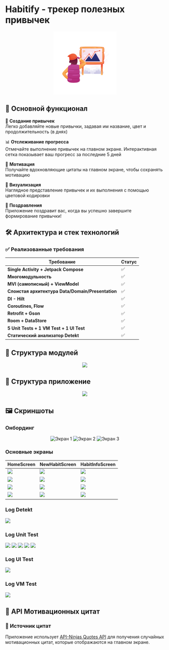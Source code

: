 # Habitify - трекер полезных привычек

<p align="center">
  <img src="app/src/main/ic_launcher-playstore.png" width="200" alt="Логотип приложения">
</p>

## 📱 Основной функционал
🎯 **Создание привычек**  
Легко добавляйте новые привычки, задавая им название, цвет и продолжительность (в днях)

📊 **Отслеживание прогресса**  
Отмечайте выполнение привычек на главном экране. Интерактивная сетка показывает ваш прогресс за последние 5 дней

💫 **Мотивация**  
Получайте вдохновляющие цитаты на главном экране, чтобы сохранять мотивацию

🎨 **Визуализация**  
Наглядное представление привычек и их выполнения с помощью цветовой кодировки

🎉 **Поздравления**  
Приложение поздравит вас, когда вы успешно завершите формирование привычки!


## 🛠 Архитектура и стек технологий

### ✅ Реализованные требования

| Требование | Статус |
|------------|--------|
| **Single Activity + Jetpack Compose** | ✅ |
| **Многомодульность** | ✅ |
| **MVI (самописный) + ViewModel** | ✅ |
| **Слоистая архитектура Data/Domain/Presentation** | ✅|
| **DI - Hilt** | ✅ |
| **Coroutines, Flow** | ✅ |
| **Retrofit + Gson** | ✅ |
| **Room + DataStore** | ✅ |
| **5 Unit Tests + 1 VM Test + 1 UI Test** | ✅ |
| **Статический анализатор Detekt** | ✅ |


## 📁 Структура модулей
<p align="center">
  <img src="https://github.com/user-attachments/assets/0d8593d9-7ea8-49b0-a07d-329d494ef0f3" />
</p>

## 📁 Структура приложение
<p align="center">
  <img src="https://github.com/user-attachments/assets/ad94281c-3abd-4d2d-aca4-6785280b9fca" />
</p>


## 🖼 Скриншоты


### Онбординг
<p align="center">
  <img src="https://github.com/user-attachments/assets/2007e1d5-3584-45a3-b038-9215ddba5851" width="250" alt="Экран 1">
  <img src="https://github.com/user-attachments/assets/fd0ae05d-0da7-466d-a587-36d067df941a" width="250" alt="Экран 2">
  <img src="https://github.com/user-attachments/assets/e389ceda-4453-45c9-a6b8-152c536c57c4" width="250" alt="Экран 3">
</p>

### Основные экраны
| HomeScreen | NewHabitScreen | HabitInfoScreen |
|---------------|------------|---------|
| <img src="https://github.com/user-attachments/assets/d6b89fdc-afe3-43ac-a804-46cf18ae33db" width="250"> | <img src="https://github.com/user-attachments/assets/e6939e19-2e63-4bb6-a715-69a20618d47f" width="250"> | <img src="https://github.com/user-attachments/assets/90ac5a02-c05e-4ea6-bf83-e01ae80b969d" width="250"> |
| <img src="https://github.com/user-attachments/assets/a8f25241-bc5b-455e-bca8-d425c71457ae" width="250"> | <img src="https://github.com/user-attachments/assets/c05e12a1-25fa-4ce0-ac55-0afc335cb39a" width="250"> | <img src="https://github.com/user-attachments/assets/b82f5e1b-781f-4646-9ee1-774bcc682170" width="250"> |
| <img src="https://github.com/user-attachments/assets/5426af46-e5b0-4d64-9793-e6f065efc5b6" width="250"> | <img src="https://github.com/user-attachments/assets/dca3df32-f286-45a9-b750-9cca67a7e74b" width="250"> | <img src="https://github.com/user-attachments/assets/f9a24582-fc58-48f7-9a4e-5f8bbf2361fa" width="250"> |
| <img src="https://github.com/user-attachments/assets/cdcbd46b-2ba0-4969-aa41-31a2d4d3e1cf" width="250"> | <img src="https://github.com/user-attachments/assets/c750c1a3-fed9-4457-9d86-e5813ea88a22" width="250"> | <img src="https://github.com/user-attachments/assets/bb32a799-5106-447b-8b76-7834d38ef7e5" width="250"> |


### Log Detekt
<p align="start">
  <img src="https://github.com/user-attachments/assets/3e9068b3-3ee6-4764-b6a2-033f942eff80" />
</p>


### Log Unit Test
<p align="start">
  <img src="https://github.com/user-attachments/assets/5b1ca507-f599-4746-9b96-db70a6eff238" />
  <img src="https://github.com/user-attachments/assets/1bc54411-3afd-4fa9-921b-dff0cc82f774" />
  <img src="https://github.com/user-attachments/assets/f026c2d4-4caa-4bf6-b2c1-b98d3a7d6c42" />
  <img src="https://github.com/user-attachments/assets/c4dd89f9-692c-474e-b183-21b685245d6c" />
  <img src="https://github.com/user-attachments/assets/c04db9e6-1f45-472d-bca3-843b2dd53a94" />
</p>


### Log UI Test
<p align="start">
  <img src="https://github.com/user-attachments/assets/b6423a1e-b9e3-4b1b-89a7-c1404add62b1" />
</p>


### Log VM Test
<p align="start">
  <img src="https://github.com/user-attachments/assets/91f33536-e8a0-4ab1-a233-c1be973aba3f" />
</p>


## 🌟 API Мотивационных цитат

### 📡 Источник цитат
Приложение использует [API-Ninjas Quotes API](https://api-ninjas.com/api/quotes) для получения случайных мотивационных цитат, которые отображаются на главном экране.
